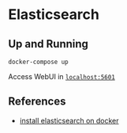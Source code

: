 # Elasticsearch

## Up and Running
```shell
docker-compose up
```

Access WebUI in [`localhost:5601`](http://localhost:5601)

## References
- [install elasticsearch on docker](https://www.elastic.co/guide/en/elasticsearch/reference/current/docker.html)
